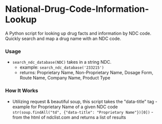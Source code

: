 # National-Drug-Code-Information-Lookup
A Python script for looking up drug facts and information by NDC code. Quickly search and map a drug name with an NDC code. 

### Usage
* `search_ndc_database(NDC)` takes in a string NDC. 
  * example: `search_ndc_database('233215')`
  * returns: Proprietary Name, Non-Proprietary Name, Dosage Form, Route Name, Company Name, Product Type
 
### How It Works
* Utilizing request & beautiful soup, this script takes the "data-title" tag - example for Proprietary Name of a given NDC code `str(soup.findAll("td", {"data-title": "Proprietary Name"})[0])` - from the html of ndclist.com and returns a list of results
